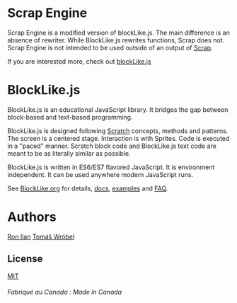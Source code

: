 # Scrap Engine
Scrap Engine is a modified version of blockLike.js. The main difference is an absence of rewriter. While BlockLike.js rewrites functions, Scrap does not. Scrap Engine is not intended to be used outside of an output of [Scrap](https://github.com/tomas-wrobel/scrap).

If you are interested more, check out [blockLike.js](https://block)

# BlockLike.js

BlockLike.js is an educational JavaScript library. It bridges the gap between block-based and text-based programming.

BlockLike.js is designed following [Scratch](https://scratch.mit.edu) concepts, methods and patterns. The screen is a centered stage. Interaction is with Sprites. Code is executed in a "paced" manner. Scratch block code and BlockLike.js text code are meant to be as literally similar as possible.

BlockLike.js is written in ES6/ES7 flavored JavaScript. It is environment independent. It can be used anywhere modern JavaScript runs.

See [BlockLike.org](https://www.blocklike.org) for details, [docs](https://www.blocklike.org/docs), [examples](https://www.blocklike.org/example) and [FAQ](https://www.blocklike.org/faq.html).

# Authors

[Ron Ilan](https://www.ronilan.com)
[Tomáš Wróbel](https://tomaswrobel.dev)

## License
[MIT](https://en.wikipedia.org/wiki/MIT_License)

###### Fabriqué au Canada : Made in Canada
